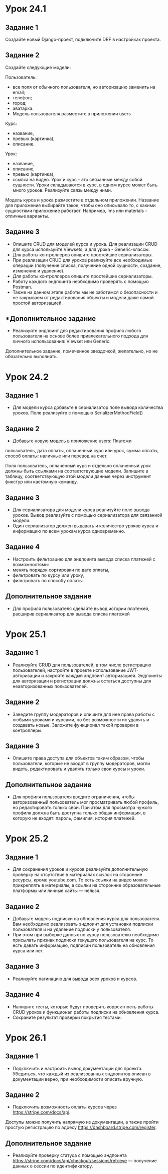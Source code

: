 # Урок 24.1

## Задание 1
Создайте новый Django-проект, подключите DRF в настройках проекта.

## Задание 2
Создайте следующие модели:

Пользователь:
- все поля от обычного пользователя, но авторизацию заменить на email;
- телефон;
- город;
- аватарка.
- Модель пользователя разместите в приложении users

Курс:
- название,
- превью (картинка),
- описание.

Урок:
- название,
- описание,
- превью (картинка),
- ссылка на видео.
Урок и курс - это связанные между собой сущности. Уроки складываются в курс, в одном курсе может быть много уроков. Реализуйте связь между ними.

Модель курса и урока разместите в отдельном приложении. Название для приложения выбирайте такое, чтобы оно описывало то, с какими сущностями приложение работает. Например, lms или materials - отличные варианты.

## Задание 3
- Опишите CRUD для моделей курса и урока. Для реализации CRUD для курса используйте Viewsets, а для урока - Generic-классы.
- Для работы контроллеров опишите простейшие сериализаторы.
- При реализации CRUD для уроков реализуйте все необходимые операции (получение списка, получение одной сущности, создание, изменение и удаление).
- Для работы контроллеров опишите простейшие сериализаторы.
- Работу каждого эндпоинта необходимо проверять с помощью Postman.
- Также на данном этапе работы мы не заботимся о безопасности и не закрываем от редактирования объекты и модели даже самой простой авторизацией.

## *Дополнительное задание
- Реализуйте эндпоинт для редактирования профиля любого пользователя на основе более привлекательного подхода для личного использования: Viewset или Generic.

Дополнительное задание, помеченное звездочкой, желательно, но не обязательно выполнять.


# Урок 24.2

## Задание 1
- Для модели курса добавьте в сериализатор поле вывода количества уроков. Поле реализуйте с помощью SerializerMethodField()

## Задание 2
- Добавьте новую модель в приложение users:
Платежи

пользователь,
дата оплаты,
оплаченный курс или урок,
сумма оплаты,
способ оплаты: наличные или перевод на счет.

Поля 
пользователь, оплаченный курс и отдельно оплаченный урок должны быть ссылками на соответствующие модели.
Запишите в таблицу, соответствующую этой модели данные через инструмент фикстур или кастомную команду.

## Задание 3
- Для сериализатора для модели курса реализуйте поле вывода уроков. Вывод реализуйте с помощью сериализатора для связанной модели.
- Один сериализатор должен выдавать и количество уроков курса и информацию по всем урокам курса одновременно.

## Задание 4
- Настроить фильтрацию для эндпоинта вывода списка платежей с возможностями:
- менять порядок сортировки по дате оплаты,
- фильтровать по курсу или уроку,
- фильтровать по способу оплаты.

## Дополнительное задание
- Для профиля пользователя сделайте вывод истории платежей, расширив сериализатор для вывода списка платежей


# Урок 25.1

## Задание 1 
- Реализуйте CRUD для пользователей, в том числе регистрацию пользователей, настройте в проекте использование JWT-авторизации и закройте каждый эндпоинт авторизацией. Эндпоинты для авторизации и регистрации должны остаться доступны для неавторизованных пользователей.

## Задание 2
- Заведите группу модераторов и опишите для нее права работы с любыми уроками и курсами, но без возможности их удалять и создавать новые. Заложите функционал такой проверки в контроллеры.

## Задание 3 
- Опишите права доступа для объектов таким образом, чтобы пользователи, которые не входят в группу модераторов, могли видеть, редактировать и удалять только свои курсы и уроки.

## Дополнительное задание
- Для профиля пользователя введите ограничения, чтобы авторизованный пользователь мог просматривать любой профиль, но редактировать только свой. При этом для просмотра чужого профиля должна быть доступна только общая информация, в которую не входят: пароль, фамилия, история платежей.


# Урок 25.2

## Задание 1
- Для сохранения уроков и курсов реализуйте дополнительную проверку на отсутствие в материалах ссылок на сторонние ресурсы, кроме youtube.com. То есть ссылки на видео можно прикреплять в материалы, а ссылки на сторонние образовательные платформы или личные сайты — нельзя.

## Задание 2
- Добавьте модель подписки на обновления курса для пользователя. Вам необходимо реализовать эндпоинт для установки подписки пользователя и на удаление подписки у пользователя.
- При этом при выборке данных по курсу пользователю необходимо присылать признак подписки текущего пользователя на курс. То есть давать информацию, подписан пользователь на обновления курса или нет.

## Задание 3
- Реализуйте пагинацию для вывода всех уроков и курсов.

## Задание 4
- Напишите тесты, которые будут проверять корректность работы CRUD уроков и функционал работы подписки на обновления курса.
- Сохраните результат проверки покрытия тестами.


# Урок 26.1

## Задание 1
- Подключить и настроить вывод документации для проекта. Убедиться, что каждый из реализованных эндпоинтов описан в документации верно, при необходимости описать вручную.

## Задание 2
- Подключить возможность оплаты курсов через https://stripe.com/docs/api.

Доступы можно получить напрямую из документации, а также пройти простую регистрацию по адресу https://dashboard.stripe.com/register.

## Дополнительное задание
- Реализуйте проверку статуса с помощью эндпоинта https://stripe.com/docs/api/checkout/sessions/retrieve — получение данных о сессии по идентификатору.